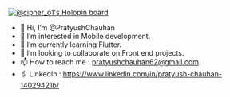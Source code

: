 [![@cipher_o1's Holopin board](https://holopin.me/cipher_o1)](https://holopin.io/@cipher_o1)
- 👋 Hi, I’m @PratyushChauhan
- 👀 I’m interested in Mobile development.
- 🌱 I’m currently learning Flutter.
- 💞️ I’m looking to collaborate on Front end projects.
- 📫 How to reach me : pratyushchauhan62@gmail.com
- 🖇️ LinkedIn : https://www.linkedin.com/in/pratyush-chauhan-14029421b/
<!---
PratyushChauhan/PratyushChauhan is a ✨ special ✨ repository because its `README.md` (this file) appears on your GitHub profile.
You can click the Preview link to take a look at your changes.
--->
